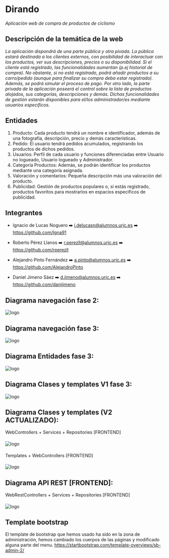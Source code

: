 # Dirando
*Aplicación web de compra de productos de ciclismo*

## Descripción de la temática de la web
*La aplicación dispondrá de una parte pública y otra pivada. La pública estará destinada a los clientes externos, con posibilidad de interactuar con los productos, ver sus descripciones, precios o su disponibilidad. Si el cliente está registrado, las funcionalidades aumentan (p.ej historial de compra). No obstante, si no está registrado, podrá añadir productos a su carro/pedido (aunque para finalizar su compra deba estar registrado). Además, se podrá simular el proceso de pago.
Por otro lado, la parte privada de la aplicación poseerá el control sobre la lista de productos alojados, sus categorías, descripciones y demás. Dichas funcionalidades de gestión estarán disponibles para el/los administrador/es mediante usuarios específicos.*

## Entidades
 1. Producto: Cada producto tendrá un nombre e identificador, además de una fotografía, descripción, precio y demás características.
 2. Pedido: El usuario tendrá pedidos acumulados, registrando los productos de dichos pedidos.
 3. Usuarios: Perfil de cada usuario y funciones diferenciadas entre Usuario no logueado, Usuario logueado y Administrador.
 4. Categoría Productos: Además, se podrán identificar los productos mediante una categoría asignada.
 5. Valoración y comentarios: Pequeña descripción más una valoración del producto.
 6. Publicidad: Gestión de productos populares o, si estás registrado, productos favoritos para mostrarlos en espacios especificos de publicidad.
 
## Integrantes
- Ignacio de Lucas Noguero  :arrow_right:  i.delucasn@alumnos.urjc.es   :arrow_right: https://github.com/Igna91

- Roberto Pérez Llanos    :arrow_right:    r.perezll@alumnos.urjc.es    :arrow_right: https://github.com/rperezll

- Alejandro Pinto Fernández :arrow_right:  a.pinto@alumnos.urjc.es    :arrow_right:   https://github.com/AlejandroPinto

- Daniel Jimeno Sáez       :arrow_right:   d.jimeno@alumnos.urjc.es   :arrow_right:   https://github.com/danijimeno

## Diagrama navegación fase 2: ##
![logo](https://github.com/danijimeno/Dirando/blob/master/Diagramas/DiagramaNavegacion.PNG)

## Diagrama navegación fase 3: ##
![logo](https://github.com/danijimeno/Dirando/blob/master/Diagramas/diagramaNav3.png)

## Diagrama Entidades fase 3: ##
![logo](https://github.com/danijimeno/Dirando/blob/master/Diagramas/diagramaEntidades.jpg)

## Diagrama Clases y templates V1 fase 3: ##
![logo](https://github.com/danijimeno/Dirando/blob/master/Diagramas/diagramaClasesFase3.jpg)

## Diagrama Clases y templates (V2 ACTUALIZADO): ##
WebControllers + Services + Repositories [FRONTEND]
####
![logo](https://github.com/danijimeno/Dirando/blob/master/Diagramas/WebController+Services+Repositories.jpg)
####
Templates + WebControllers [FRONTEND]
####
![logo](https://github.com/danijimeno/Dirando/blob/master/Diagramas/WebControllers+Templates.jpg)

## Diagrama API REST [FRONTEND]: ##
WebRestControllers + Services + Repositories [FRONTEND]
####
![logo](https://github.com/danijimeno/Dirando/blob/master/Diagramas/RestController+Services+Repositories.jpg)

## Template bootstrap ##
El template de bootstrap que hemos usado ha sido en la zona de administración, hemos cambiado los cuerpos de las páginas y modificado alguna parte del menu.
https://startbootstrap.com/template-overviews/sb-admin-2/
